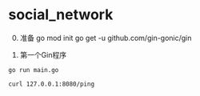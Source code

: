 # social_network

0. 准备
go mod init 
go get -u github.com/gin-gonic/gin

1. 第一个Gin程序
```shell
go run main.go

curl 127.0.0.1:8080/ping
```
